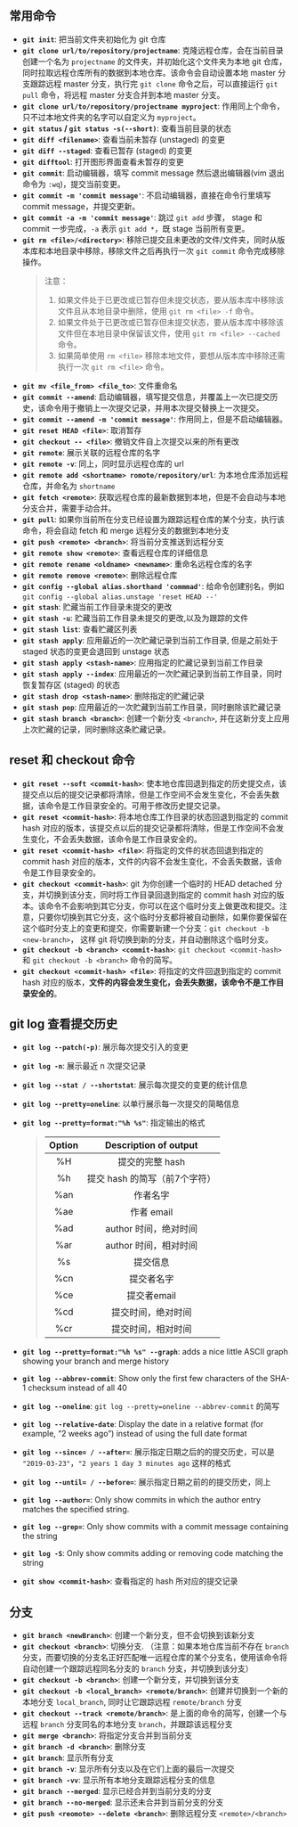 ## 常用命令
- **`git init`**: 把当前文件夹初始化为 git 仓库
- **`git clone url/to/repository/projectname`**: 克隆远程仓库，会在当前目录创建一个名为 `projectname` 的文件夹，并初始化这个文件夹为本地 git 仓库，同时拉取远程仓库所有的数据到本地仓库。该命令会自动设置本地 master 分支跟踪远程 master 分支，执行完 `git clone` 命令之后，可以直接运行 `git pull` 命令，将远程 master 分支合并到本地 master 分支。
- **`git clone url/to/repository/projectname myproject`**: 作用同上个命令，只不过本地文件夹的名字可以自定义为 `myproject`。
- **`git status` / `git status -s(--short)`**: 查看当前目录的状态
- **`git diff <filename>`**: 查看当前未暂存 (unstaged) 的变更
- **`git diff --staged`**: 查看已暂存 (staged) 的变更
- **`git difftool`**: 打开图形界面查看未暂存的变更
- **`git commit`**: 启动编辑器，填写 commit message 然后退出编辑器(vim 退出命令为 `:wq`)，提交当前变更。
- **`git commit -m 'commit message'`**: 不启动编辑器，直接在命令行里填写 commit message，并提交更新。
- **`git commit -a -m 'commit message'`**: 跳过 `git add` 步骤， stage 和 commit 一步完成，`-a` 表示 `git add *`，既 stage 当前所有变更。
- **`git rm <file>/<directory>`**: 移除已提交且未更改的文件/文件夹，同时从版本库和本地目录中移除，移除文件之后再执行一次 `git commit` 命令完成移除操作。
    >注意：
  >1. 如果文件处于已更改或已暂存但未提交状态，要从版本库中移除该文件且从本地目录中删除，使用 `git rm <file> -f` 命令。
  >2. 如果文件处于已更改或已暂存但未提交状态，要从版本库中移除该文件但在本地目录中保留该文件，使用 `git rm <file> --cached` 命令。
  >3. 如果简单使用 `rm <file>` 移除本地文件，要想从版本库中移除还需执行一次 `git rm <file>` 命令。
- **`git mv <file_from> <file_to>`**: 文件重命名
- **`git commit --amend`**: 启动编辑器，填写提交信息，并覆盖上一次已提交历史，该命令用于撤销上一次提交记录，并用本次提交替换上一次提交。
- **`git commit --amend -m 'commit message'`**: 作用同上，但是不启动编辑器。
- **`git reset HEAD <file>`**: 取消暂存
- **`git checkout -- <file>`**: 撤销文件自上次提交以来的所有更改
- **`git remote`**: 展示关联的远程仓库的名字
- **`git remote -v`**: 同上，同时显示远程仓库的 url
- **`git remote add <shortname> romote/repository/url`**: 为本地仓库添加远程仓库，并命名为 `shortname`
- **`git fetch <remote>`**: 获取远程仓库的最新数据到本地，但是不会自动与本地分支合并，需要手动合并。
- **`git pull`**: 如果你当前所在分支已经设置为跟踪远程仓库的某个分支，执行该命令，将会自动 fetch 和 merge 远程分支的数据到本地分支
- **`git push <remote> <branch>`**: 将当前分支推送到远程分支
- **`git remote show <remote>`**: 查看远程仓库的详细信息
- **`git remote rename <oldname> <newname>`**: 重命名远程仓库的名字
- **`git remote remove <remote>`**: 删除远程仓库
- **`git config --global alias.shorthand 'commmad'`**: 给命令创建别名，例如 `git config --global alias.unstage 'reset HEAD --'`
- **`git stash`**: 贮藏当前工作目录未提交的更改
- **`git stash -u`**: 贮藏当前工作目录未提交的更改,以及为跟踪的文件
- **`git stash list`**: 查看贮藏区列表
- **`git stash apply`**: 应用最近的一次贮藏记录到当前工作目录, 但是之前处于 staged 状态的变更会退回到 unstage 状态
- **`git stash apply <stash-name>`**: 应用指定的贮藏记录到当前工作目录
- **`git stash apply --index`**: 应用最近的一次贮藏记录到当前工作目录，同时恢复暂存区 (staged) 的状态
- **`git stash drop <stash-name>`**: 删除指定的贮藏记录
- **`git stash pop`**: 应用最近的一次贮藏到当前工作目录，同时删除该贮藏记录
- **`git stash branch <branch>`**: 创建一个新分支 `<branch>`, 并在这新分支上应用上次贮藏的记录，同时删除这条贮藏记录。


## reset 和 checkout 命令
- **`git reset --soft <commit-hash>`**: 使本地仓库回退到指定的历史提交点，该提交点以后的提交记录都将清除，但是工作空间不会发生变化，不会丢失数据，该命令是工作目录安全的。可用于修改历史提交记录。
- **`git reset <commit-hash>`**: 将本地仓库工作目录的状态回退到指定的 commit hash 对应的版本，该提交点以后的提交记录都将清除，但是工作空间不会发生变化，不会丢失数据，该命令是工作目录安全的。
- **`git reset <commit-hash> <file>`**: 将指定的文件的状态回退到指定的 commit hash 对应的版本，文件的内容不会发生变化，不会丢失数据，该命令是工作目录安全的。
- **`git checkout <commit-hash>`**: git 为你创建一个临时的 HEAD detached 分支，并切换到该分支，同时将工作目录回退到指定的 commit hash 对应的版本。该命令不会影响到其它分支，你可以在这个临时分支上做更改和提交。注意，只要你切换到其它分支，这个临时分支都将被自动删除，如果你要保留在这个临时分支上的变更和提交，你需要新建一个分支：`git checkout -b <new-branch>`， 这样 git 将切换到新的分支，并自动删除这个临时分支。
- **`git checkout -b <branch> <commit-hash>`**: `git checkout <commit-hash>` 和 `git checkout -b <branch>` 命令的简写。
- **`git checkout <commit-hash> <file>`**: 将指定的文件回退到指定的 commit hash 对应的版本，**文件的内容会发生变化，会丢失数据，该命令不是工作目录安全的**。


## git log 查看提交历史

- **`git log --patch(-p)`**: 展示每次提交引入的变更
- **`git log -n`**: 展示最近 n 次提交记录
- **`git log --stat / --shortstat`**: 展示每次提交的变更的统计信息
- **`git log --pretty=oneline`**: 以单行展示每一次提交的简略信息
- **`git log --pretty=format:"%h %s"`**: 指定输出的格式
  > |Option| Description of output|
  > |:---:|:---:|
  > |%H|提交的完整 hash|
  > |%h|提交 hash 的简写（前7个字符）|
  > |%an| 作者名字|
  > |%ae|作者 email|
  > |%ad| author 时间，绝对时间|
  > |%ar| author 时间，相对时间|
  > |%s|提交信息|
  > |%cn| 提交者名字|
  > |%ce|提交者email|
  > |%cd| 提交时间，绝对时间|
  > |%cr| 提交时间，相对时间|

- **`git log --pretty=format:"%h %s" --graph`**: adds a nice little ASCII graph showing your branch and merge history
- **`git log --abbrev-commit`**: Show only the first few characters of the SHA-1 checksum instead of all 40
- **`git log --oneline`**: `git log --pretty=oneline --abbrev-commit` 的简写
- **`git log --relative-date`**: Display the date in a relative format (for example, “2 weeks ago”) instead of using the full date format
- **`git log --since= / --after=`**: 展示指定日期之后的的提交历史，可以是 `"2019-03-23"`，`"2 years 1 day 3 minutes ago` 这样的格式
- **`git log --until= / --before=`**: 展示指定日期之前的的提交历史，同上
- **`git log --author=`**: Only show commits in which the author entry matches the specified string.
- **`git log --grep=`**: Only show commits with a commit message containing the string
- **`git log -S`**: Only show commits adding or removing code matching the string
- **`git show <commit-hash>`**: 查看指定的 hash 所对应的提交记录

## 分支
- **`git branch <newBranch>`**: 创建一个新分支，但不会切换到该新分支
- **`git checkout <branch>`**: 切换分支. （注意：如果本地仓库当前不存在 `branch` 分支，而要切换的分支名正好匹配唯一远程仓库的某个分支名，使用该命令将自动创建一个跟踪远程同名分支的 `branch` 分支，并切换到该分支）
- **`git checkout -b <branch>`**: 创建一个新分支，并切换到该分支
- **`git checkout -b <local_branch> <remote/branch>`**: 创建并切换到一个新的本地分支 `local_branch`, 同时让它跟踪远程 `remote/branch` 分支
- **`git checkout --track <remote/branch>`**: 是上面的命令的简写，创建一个与远程 `branch` 分支同名的本地分支 `branch`，并跟踪该远程分支
- **`git merge <branch>`**: 将指定分支合并到当前分支
- **`git branch -d <branch>`**: 删除分支
- **`git branch`**: 显示所有分支
- **`git branch -v`**: 显示所有分支以及在它们上面的最后一次提交
- **`git branch -vv`**: 显示所有本地分支跟踪远程分支的信息
- **`git branch --merged`**: 显示已经合并到当前分支的分支
- **`git branch --no-merged`**: 显示还未合并到当前分支的分支
- **`git push <reomote> --delete <branch>`**: 删除远程分支 `<remote>/<branch>`

